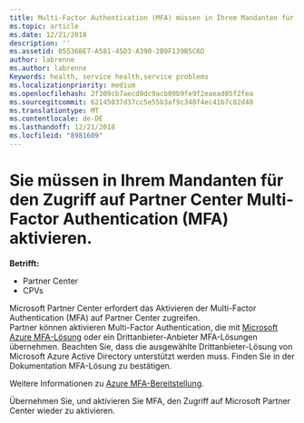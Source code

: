 ```yaml
---
title: Multi-Factor Authentication (MFA) müssen in Ihrem Mandanten für den Zugriff auf dieser Seite aktiviert | Partner Center
ms.topic: article
ms.date: 12/21/2018
description: ''
ms.assetid: 05536BE7-A581-45D3-A390-2B9F139B5C6D
author: labrenne
ms.author: labrenne
Keywords: health, service health,service problems
ms.localizationpriority: medium
ms.openlocfilehash: 2f309cb7aecd9dc9acb09b9fe9f2eaead05f2fea
ms.sourcegitcommit: 62145037d37cc5e55b3af9c348f4ec41b7c82d48
ms.translationtype: MT
ms.contentlocale: de-DE
ms.lasthandoff: 12/21/2018
ms.locfileid: "8981609"
---
```

# <a name="you-must-enable-multi-factor-authentication-mfa-on-your-tenant-to-gain-access-to-partner-center"></a>Sie müssen in Ihrem Mandanten für den Zugriff auf Partner Center Multi-Factor Authentication (MFA) aktivieren.

**Betrifft:**

- Partner Center
- CPVs

Microsoft Partner Center erfordert das Aktivieren der Multi-Factor Authentication (MFA) auf Partner Center zugreifen.  
Partner können aktivieren Multi-Factor Authentication, die mit [Microsoft Azure MFA-Lösung](https://docs.microsoft.com/en-us/azure/active-directory/authentication/concept-mfa-howitworks) oder ein Drittanbieter-Anbieter MFA-Lösungen übernehmen. Beachten Sie, dass die ausgewählte Drittanbieter-Lösung von Microsoft Azure Active Directory unterstützt werden muss. Finden Sie in der Dokumentation MFA-Lösung zu bestätigen. 

Weitere Informationen zu [Azure MFA-Bereitstellung](https://docs.microsoft.com/en-us/azure/active-directory/authentication/howto-mfa-getstarted). 
 
Übernehmen Sie, und aktivieren Sie MFA, den Zugriff auf Microsoft Partner Center wieder zu aktivieren. 